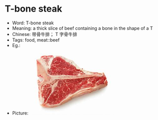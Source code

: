 # T-bone steak

- Word: T-bone steak
- Meaning: a thick slice of beef containing a bone in the shape of a T
- Chinese: 带骨牛排； T 字骨牛排
- Tags: food, meat::beef
- Eg.: 
- Picture: ![](images/T-bone_steak.jpeg)